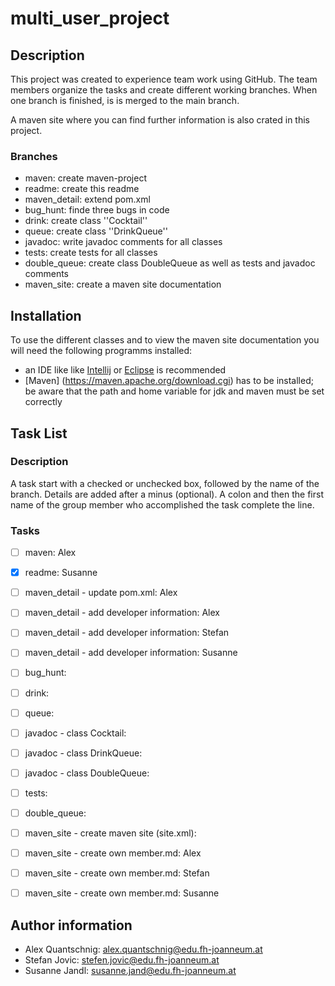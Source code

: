 # multi_user_project #

## Description ##

This project was created to experience team work using GitHub.
The team members organize the tasks and create different working branches.
When one branch is finished, is is merged to the main branch.

A maven site where you can find further information is also crated in this project.

### Branches ###

* maven: create maven-project
* readme: create this readme
* maven_detail: extend pom.xml
* bug_hunt: finde three bugs in code
* drink: create class ''Cocktail''
* queue: create class ''DrinkQueue''
* javadoc: write javadoc comments for all classes
* tests: create tests for all classes
* double_queue: create class DoubleQueue as well as tests and javadoc comments
* maven_site: create a maven site documentation

## Installation ##

To use the different classes and to view the maven site documentation you will need the following programms installed:

* an IDE like like [Intellij](<https://www.jetbrains.com/idea>) or [Eclipse](<https://www.eclipse.org/downloads/>) is recommended
* [Maven] (<https://maven.apache.org/download.cgi>) has to be installed; be aware that the path and home variable for jdk and maven must be set correctly

## Task List ##

### Description ###

A task start with a checked or unchecked box, followed by the name of the branch.
Details are added after a minus (optional).
A colon and then the first name of the group member who accomplished the task complete the line.

### Tasks ###

- [ ] maven: Alex


- [x] readme: Susanne


- [ ] maven_detail - update pom.xml: Alex
- [ ] maven_detail - add developer information: Alex
- [ ] maven_detail - add developer information: Stefan
- [ ] maven_detail - add developer information: Susanne


- [ ] bug_hunt:


- [ ] drink:


- [ ] queue:


- [ ] javadoc - class Cocktail:
- [ ] javadoc - class DrinkQueue:
- [ ] javadoc - class DoubleQueue:


- [ ] tests:


- [ ] double_queue:


- [ ] maven_site - create maven site (site.xml):
- [ ] maven_site - create own member.md: Alex
- [ ] maven_site - create own member.md: Stefan
- [ ] maven_site - create own member.md: Susanne

## Author information ##

* Alex Quantschnig: alex.quantschnig@edu.fh-joanneum.at
* Stefan Jovic: stefen.jovic@edu.fh-joanneum.at
* Susanne Jandl: susanne.jand@edu.fh-joanneum.at
